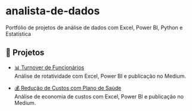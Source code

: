 # analista-de-dados
Portfólio de projetos de análise de dados com Excel, Power BI, Python e Estatística
## 📁 Projetos

- [📊 Turnover de Funcionários](./turnover)  
  Análise de rotatividade com Excel, Power BI e publicação no Medium.

- [💰 Redução de Custos com Plano de Saúde](reducao-custos-saude/)  
  Análise de economia de custos com Excel, Power BI e publicação no Medium.
